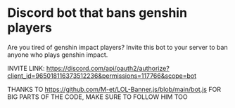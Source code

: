 # Discord bot that bans genshin players

 Are you tired of genshin impact players?
 Invite this bot to your server to ban anyone who plays genshin impact.
 
 
 INVITE LINK: https://discord.com/api/oauth2/authorize?client_id=965018116373512236&permissions=117766&scope=bot
 
 
 THANKS TO https://github.com/M-et/LOL-Banner.js/blob/main/bot.js FOR BIG PARTS OF THE CODE, MAKE SURE TO FOLLOW HIM TOO
